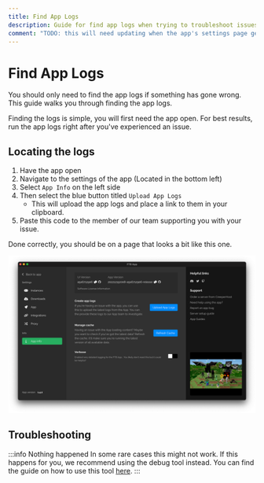 ```yaml
---
title: Find App Logs
description: Guide for find app logs when trying to troubleshoot issues.
comment: "TODO: this will need updating when the app's settings page get it's redesign!"
---
```


# Find App Logs

You should only need to find the app logs if something has gone wrong. This guide walks you through finding the app logs.

Finding the logs is simple, you will first need the app open. For best results, run the app logs right after you've experienced an issue.

## Locating the logs

1. Have the app open
2. Navigate to the settings of the app (Located in the bottom left)
3. Select `App Info` on the left side
4. Then select the blue button titled `Upload App Logs`
    - This will upload the app logs and place a link to them in your clipboard.
5. Paste this code to the member of our team supporting you with your issue.

Done correctly, you should be on a page that looks a bit like this one.

![FTB App's settings screen showing the upload logs button](./../_assets/images/ftb-app-find-logs-settings.webp)

## Troubleshooting

:::info Nothing happened
In some rare cases this might not work. If this happens for you, we recommend using the debug tool instead. You can find the guide on how to use this tool [here](./ftb-debug).
:::
